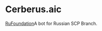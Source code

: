 # Cerberus.aic

<a href="https://github.com/SCPru/RuFoundation">RuFoundation</a>A bot for Russian SCP Branch.
